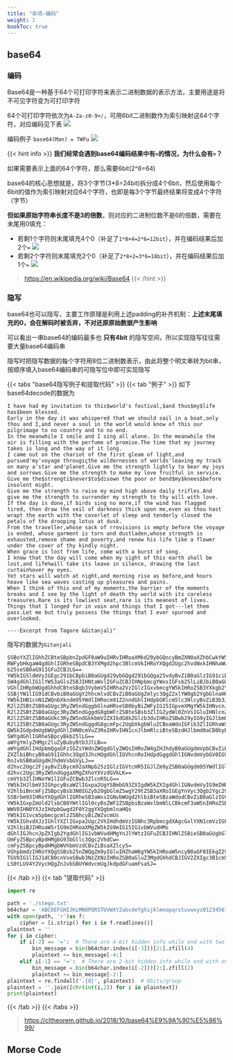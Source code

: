```yaml
---
title: "杂项-编码" 
weight: 2
bookToc: true
---
```


## base64

### 编码

Base64是一种基于64个可打印字符来表示二进制数据的表示方法，主要用途是将不可见字符变为可打印字符

64个可打印字符依次为`A-Za-z0-9+/`，可用6bit二进制数作为索引映射这64个字符，对应编码见下表
![](/data/image/base64_table.jpg)

编码例子
`base64(Man) = TWFu`
![](/data/image/base64_example.jpg)

{{< hint info >}}
**我们经常会遇到base64编码结果中有`=`的情况，为什么会有`=`？**

如果需要表示上面的64个字符，那么需要6bit(2^6=64)

base64的核心思想就是，将3个字节(3*8=24bit)拆分成4个6bit，然后使用每个6bit的值作为索引映射对应64个字符，也即是每3个字节最终结果将变成4个字符（字节）

**但如果原始字符串长度不是3的倍数**，则对应的二进制位数不是6的倍数，需要在末尾用0填充：
- 若剩1个字符则末尾填充4个0（补足了`1*8+4=2*6=12bit`），并在编码结果后加2个`=`
![](/data/image/base64_padding_1.jpg)
- 若剩2个字符则末尾填充2个0（补足了`2*8+2=3*6=18bit`），并在编码结果后加1个`=`
![](/data/image/base64_padding_2.jpg)

> https://en.wikipedia.org/wiki/Base64
{{< /hint >}}

### 隐写

base64也可以隐写，主要工作原理是利用上述padding的补齐机制：**上述末尾填充的0，会在解码时被丢弃，不对还原原始数据产生影响**

可以看出一串base64的编码最多也 **只有4bit** 的隐写空间，所以实现隐写往往需要大量base64编码串

隐写时把隐写数据的每个字符用8位二进制数表示，由此将整个明文串转为bit串，按顺序填入base64编码串的可隐写位中即可实现隐写

{{< tabs "base64隐写例子和提取代码" >}}
{{< tab "例子" >}}
如下base64decode的数据为
```
I have had my invitation to this$world's festival,$and thus$my$life has$been blessed.
Early in the day it was whispered that we should sail in a boat,only thou and I,and never a soul in the world would know of this our pilgrimage to no country and to no end.
In the meanwhile I smile and I sing all alone. In the meanwhile the air is filling with the perfume of promise.The time that my journey takes is long and the way of it long.
I came out on the chariot of the first gleam of light,and pursued'my'voyage througiçthe wildernesses of worlds'leaving my track on many a'star and'planet.Give me the strength lightly to bear my joys and sorrows.Give me the strength to make my love fruitful in service.
Give me the$strengti$never$to$disown the poor or bend$my$knees$before insolent might.
Give me the strength to raise my mind high above daily trifles.And give me the strength to surrender my strength to thy will with love.
If the day is done,if birds sing no more,if the wind has flagged tired, then draw the veil of darkness thick upon me,even as thou hast wrapt the earth with the coverlet of sleep and tenderly closed the petals of the drooping lotus at dusk.
From the traveller,whose sack of rrovisions is empty before the voyage is ended, whose garment is torn and dustladen,whose strength is exhausted,remove shame and poverty,and renew his life like a flower under the cover of thy kindly night.
When grace is lost from life, come with a burst of song.
I know that the day will come when my sight of this earth shall be lost,and life%will take its leave in silence, drawing the last curtain%over my eyes.
Yet stars will watch at night,and morning rise as before,and hours heave like sea waves casting up pleasures and pains.
When I think of this end of my moments,the barrier of the moments breaks and I see by the light of death thy world with its careless treasures.Rare is its lowliest seat,rare is its meanest of lives.
Things that I longed for in vain and things that I got---let them pass.Let me but truly possess the things that I ever spurned and overlooked.

----Excerpt from Tagore &Gitanjali"
```
隐写的数据为`Gitanjali`
```
SSBoYXZlIGhhZCBteSBpbnZpdGF0aW9uIHRvIHRoaXMkd29ybGQncyBmZXN0aXZhbCwkYW5kIHRodXMkbXkkbGlmZSBoYXMkYmVlbiBibGVzc2VkLk==
RWFybHkgaW4gdGhlIGRheSBpdCB3YXMgd2hpc3BlcmVkIHRoYXQgd2Ugc2hvdWxkIHNhaWwgaW4gYSBib2F0LH==
b25seSB0aG91IGFuZCBJLG==
YW5kIG5ldmVyIGEgc291bCBpbiB0aGUgd29ybGQgd291bGQga25vdyBvZiB0aGlzIG91ciBwaWxncmltYWdlIHRvIG5vIGNvdW50cnkgYW5kIHRvIG5vIGVuZC6=
SW4gdGhlIG1lYW53aGlsZSBJIHNtaWxlIGFuZCBJIHNpbmcgYWxsIGFsb25lLiBJbiB0aGUgbWVhbndoaWxlIHRoZSBhaXIgaXMgZmlsbGluZyB3aXRoIHRoZSBwZXJmdW1lIG9mIHByb21pc2Uu
VGhlIHRpbWUgdGhhdCBteSBqb3VybmV5IHRha2VzIGlzIGxvbmcgYW5kIHRoZSB3YXkgb2YgaXQgbG9uZy5=
SSBjYW1lIG91dCBvbiB0aGUgY2hhcmlvdCBvZiB0aGUgZmlyc3QgZ2xlYW0gb2YgbGlnaHQs
YW5kIHB1cnN1ZWQnbXkndm95YWdlIHRocm91Z2nndGhlIHdpbGRlcm5lc3NlcyBvZiB3b3JsZHMnbGVhdmluZyBteSB0cmFjayBvbiBtYW55IGEnc3RhciBhbmQncGxhbmV0Ln==
R2l2ZSBtZSB0aGUgc3RyZW5ndGggbGlnaHRseSB0byBiZWFyIG15IGpveXMgYW5kIHNvcnJvd3Mu
R2l2ZSBtZSB0aGUgc3RyZW5ndGggdG8gbWFrZSBteSBsb3ZlIGZydWl0ZnVsIGluIHNlcnZpY2Uu
R2l2ZSBtZSB0aGUkc3RyZW5ndGkkbmV2ZXIkdG8kZGlzb3duIHRoZSBwb29yIG9yIGJlbmQkbXkka25lZXMkYmVmb3JlIGluc29sZW50IG1pZ2h0Lk==
R2l2ZSBtZSB0aGUgc3RyZW5ndGggdG8gcmFpc2UgbXkgbWluZCBoaWdoIGFib3ZlIGRhaWx5IHRyaWZsZXMu
QW5kIGdpdmUgbWUgdGhlIHN0cmVuZ3RoIHRvIHN1cnJlbmRlciBteSBzdHJlbmd0aCB0byB0aHkgd2lsbCB3aXRoIGxvdmUu
SWYgdGhlIGRheSBpcyBkb25lLG==
aWYgYmlyZHMgc2luZyBubyBtb3JlLB==
aWYgdGhlIHdpbmQgaGFzIGZsYWdnZWQgdGlyZWQsIHRoZW4gZHJhdyB0aGUgdmVpbCBvZiBkYXJrbmVzcyB0aGljayB1cG9uIG1lLG==
ZXZlbiBhcyB0aG91IGhhc3Qgd3JhcHQgdGhlIGVhcnRoIHdpdGggdGhlIGNvdmVybGV0IG9mIHNsZWVwIGFuZCB0ZW5kZXJseSBjbG9zZWQgdGhlIHBldGFscyBvZiB0aGUgZHJvb3BpbmcgbG90dXMgYXQgZHVzay7=
RnJvbSB0aGUgdHJhdmVsbGVyLJ==
d2hvc2Ugc2FjayBvZiBycm92aXNpb25zIGlzIGVtcHR5IGJlZm9yZSB0aGUgdm95YWdlIGlzIGVuZGVkLCB3aG9zZSBnYXJtZW50IGlzIHRvcm4gYW5kIGR1c3RsYWRlbiy=
d2hvc2Ugc3RyZW5ndGggaXMgZXhoYXVzdGVkLK==
cmVtb3ZlIHNoYW1lIGFuZCBwb3ZlcnR5LG==
YW5kIHJlbmV3IGhpcyBsaWZlIGxpa2UgYSBmbG93ZXIgdW5kZXIgdGhlIGNvdmVyIG9mIHRoeSBraW5kbHkgbmlnaHQu
V2hlbiBncmFjZSBpcyBsb3N0IGZyb20gbGlmZSwgY29tZSB3aXRoIGEgYnVyc3Qgb2Ygc29uZy4=
SSBrbm93IHRoYXQgdGhlIGRheSB3aWxsIGNvbWUgd2hlbiBteSBzaWdodCBvZiB0aGlzIGVhcnRoIHNoYWxsIGJlIGxvc3Qs
YW5kIGxpZmUld2lsbCB0YWtlIGl0cyBsZWF2ZSBpbiBzaWxlbmNlLCBkcmF3aW5nIHRoZSBsYXN0IGN1cnRhaW4lb3ZlciBteSBleWVzLl==
WWV0IHN0YXJzIHdpbGwgd2F0Y2ggYXQgbmlnaHQs
YW5kIG1vcm5pbmcgcmlzZSBhcyBiZWZvcmUs
YW5kIGhvdXJzIGhlYXZlIGxpa2Ugc2VhIHdhdmVzIGNhc3RpbmcgdXAgcGxlYXN1cmVzIGFuZCBwYWlucy6=
V2hlbiBJIHRoaW5rIG9mIHRoaXMgZW5kIG9mIG15IG1vbWVudHMs
dGhlIGJhcnJpZXIgb2YgdGhlIG1vbWVudHMgYnJlYWtzIGFuZCBJIHNlZSBieSB0aGUgbGlnaHQgb2YgZGVhdGggdGh5IHdvcmxkIHdpdGggaXRzIGNhcmVsZXNzIHRyZWFzdXJlcy7=
UmFyZSBpcyBpdHMgbG93bGllc3Qgc2VhdCw=
cmFyZSBpcyBpdHMgbWVhbmVzdCBvZiBsaXZlcy5=
VGhpbmdzIHRoYXQgSSBsb25nZWQgZm9yIGluIHZhaW6gYW5kIHRoaW5ncyB0aGF0IEkgZ290LS0tbGV0IHRoZW0gcGFzcy6=
TGV0IG1lIGJ1dCB0cnVseSBwb3NzZXNzIHRoZSB0aGluZ3MgdGhhdCBJIGV2ZXIgc3B1cm5lZCBhbmQgb3Zlcmxvb2tlZC6=
LS0tLUV4Y2VycHQgZnJvbSBUYWdvcmUgJkdpdGFuamFsaSJ=
```
{{< /tab >}}
{{< tab "提取代码" >}}
```python
import re

path = './stego.txt'
b64char = 'ABCDEFGHIJKLMNOPQRSTUVWXYZabcdefghijklmnopqrstuvwxyz0123456789+/'
with open(path, 'r')as f:
	cipher = [i.strip() for i in f.readlines()]
plaintext = ''
for i in cipher:
	if i[-2] == '=':  # There are 4-bit hidden info while end with two '='
		bin_message = bin(b64char.index(i[-3]))[2:].zfill(4)
		plaintext += bin_message[-4:]
	elif i[-1] == '=':  # There are 2-bit hidden info while end with one '='
		bin_message = bin(b64char.index(i[-2]))[2:].zfill(2)
		plaintext += bin_message[-2:]
plaintext = re.findall('.{8}', plaintext)  # 8bits/group
plaintext = ''.join([chr(int(i,2)) for i in plaintext])
print(plaintext)
```
{{< /tab >}}
{{< /tabs >}}

> https://cltheorem.github.io/2018/10/base64%E9%9A%90%E5%86%99/

## Morse Code